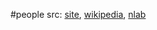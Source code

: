#people 
src: [site](https://people.maths.ox.ac.uk/~hitchin/), [wikipedia](https://en.wikipedia.org/wiki/Nigel_Hitchin), [nlab](https://ncatlab.org/nlab/show/Nigel+Hitchin) 

